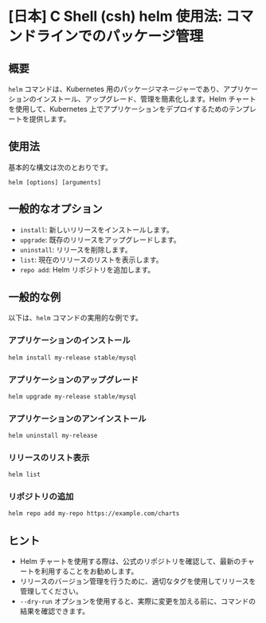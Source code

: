 # [日本] C Shell (csh) helm 使用法: コマンドラインでのパッケージ管理

## 概要
`helm` コマンドは、Kubernetes 用のパッケージマネージャーであり、アプリケーションのインストール、アップグレード、管理を簡素化します。Helm チャートを使用して、Kubernetes 上でアプリケーションをデプロイするためのテンプレートを提供します。

## 使用法
基本的な構文は次のとおりです。

```
helm [options] [arguments]
```

## 一般的なオプション
- `install`: 新しいリリースをインストールします。
- `upgrade`: 既存のリリースをアップグレードします。
- `uninstall`: リリースを削除します。
- `list`: 現在のリリースのリストを表示します。
- `repo add`: Helm リポジトリを追加します。

## 一般的な例
以下は、`helm` コマンドの実用的な例です。

### アプリケーションのインストール
```bash
helm install my-release stable/mysql
```

### アプリケーションのアップグレード
```bash
helm upgrade my-release stable/mysql
```

### アプリケーションのアンインストール
```bash
helm uninstall my-release
```

### リリースのリスト表示
```bash
helm list
```

### リポジトリの追加
```bash
helm repo add my-repo https://example.com/charts
```

## ヒント
- Helm チャートを使用する際は、公式のリポジトリを確認して、最新のチャートを利用することをお勧めします。
- リリースのバージョン管理を行うために、適切なタグを使用してリリースを管理してください。
- `--dry-run` オプションを使用すると、実際に変更を加える前に、コマンドの結果を確認できます。